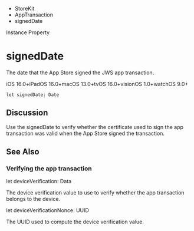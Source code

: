 

- StoreKit
- AppTransaction
-  signedDate 

Instance Property

# signedDate

The date that the App Store signed the JWS app transaction.

iOS 16.0+iPadOS 16.0+macOS 13.0+tvOS 16.0+visionOS 1.0+watchOS 9.0+

``` source
let signedDate: Date
```

## Discussion

Use the signedDate to verify whether the certificate used to sign the app transaction was valid when the App Store signed the transaction.

## See Also

### Verifying the app transaction

let deviceVerification: Data

The device verification value to use to verify whether the app transaction belongs to the device.

let deviceVerificationNonce: UUID

The UUID used to compute the device verification value.

